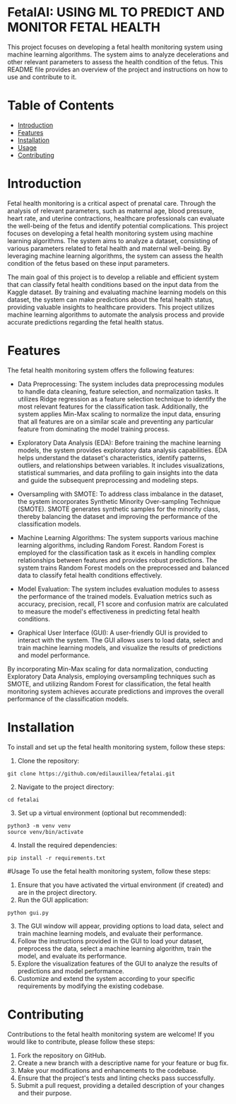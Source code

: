 # FetalAI: USING ML TO PREDICT AND MONITOR FETAL HEALTH 

This project focuses on developing a fetal health monitoring system using machine learning algorithms. The system aims to analyze decelerations and other relevant parameters to assess the health condition of the fetus. This README file provides an overview of the project and instructions on how to use and contribute to it.

# Table of Contents
- [Introduction](https://github.com/edilauxillea/FetalAI/blob/main/README.md#introduction)
- [Features](https://github.com/edilauxillea/FetalAI/blob/main/README.md#features)
- [Installation](https://github.com/edilauxillea/FetalAI/blob/main/README.md#installation)
- [Usage](https://github.com/edilauxillea/FetalAI/blob/main/README.md#usage)
- [Contributing](https://github.com/edilauxillea/FetalAI/blob/main/README.md#contributing)

# Introduction
Fetal health monitoring is a critical aspect of prenatal care. Through the analysis of relevant parameters, such as maternal age, blood pressure, heart rate, and uterine contractions, healthcare professionals can evaluate the well-being of the fetus and identify potential complications. This project focuses on developing a fetal health monitoring system using machine learning algorithms. The system aims to analyze a dataset, consisting of various parameters related to fetal health and maternal well-being. By leveraging machine learning algorithms, the system can assess the health condition of the fetus based on these input parameters.

The main goal of this project is to develop a reliable and efficient system that can classify fetal health conditions based on the input data from the Kaggle dataset. By training and evaluating machine learning models on this dataset, the system can make predictions about the fetal health status, providing valuable insights to healthcare providers. This project utilizes machine learning algorithms to automate the analysis process and provide accurate predictions regarding the fetal health status.


# Features
The fetal health monitoring system offers the following features:

- Data Preprocessing: The system includes data preprocessing modules to handle data cleaning, feature selection, and normalization tasks. It utilizes Ridge regression as a feature selection technique to identify the most relevant features for the classification task. Additionally, the system applies Min-Max scaling to normalize the input data, ensuring that all features are on a similar scale and preventing any particular feature from dominating the model training process.

- Exploratory Data Analysis (EDA): Before training the machine learning models, the system provides exploratory data analysis capabilities. EDA helps understand the dataset's characteristics, identify patterns, outliers, and relationships between variables. It includes visualizations, statistical summaries, and data profiling to gain insights into the data and guide the subsequent preprocessing and modeling steps.

- Oversampling with SMOTE: To address class imbalance in the dataset, the system incorporates Synthetic Minority Over-sampling Technique (SMOTE). SMOTE generates synthetic samples for the minority class, thereby balancing the dataset and improving the performance of the classification models.

- Machine Learning Algorithms: The system supports various machine learning algorithms, including Random Forest. Random Forest is employed for the classification task as it excels in handling complex relationships between features and provides robust predictions. The system trains Random Forest models on the preprocessed and balanced data to classify fetal health conditions effectively.

- Model Evaluation: The system includes evaluation modules to assess the performance of the trained models. Evaluation metrics such as accuracy, precision, recall, F1 score and confusion matrix are calculated to measure the model's effectiveness in predicting fetal health conditions.

- Graphical User Interface (GUI): A user-friendly GUI is provided to interact with the system. The GUI allows users to load data, select and train machine learning models, and visualize the results of predictions and model performance.

By incorporating Min-Max scaling for data normalization, conducting Exploratory Data Analysis, employing oversampling techniques such as SMOTE, and utilizing Random Forest for classification, the fetal health monitoring system achieves accurate predictions and improves the overall performance of the classification models.

# Installation
To install and set up the fetal health monitoring system, follow these steps:

1. Clone the repository:
```
git clone https://github.com/edilauxillea/fetalai.git
```

2. Navigate to the project directory:
```
cd fetalai
```
3. Set up a virtual environment (optional but recommended):
```
python3 -m venv venv
source venv/bin/activate
```
4. Install the required dependencies:
```
pip install -r requirements.txt
```

#Usage
To use the fetal health monitoring system, follow these steps:

1. Ensure that you have activated the virtual environment (if created) and are in the project directory.
2. Run the GUI application:
```
python gui.py
```
3. The GUI window will appear, providing options to load data, select and train machine learning models, and evaluate their performance.
4. Follow the instructions provided in the GUI to load your dataset, preprocess the data, select a machine learning algorithm, train the model, and evaluate its performance.
5. Explore the visualization features of the GUI to analyze the results of predictions and model performance.
6. Customize and extend the system according to your specific requirements by modifying the existing codebase.

# Contributing
Contributions to the fetal health monitoring system are welcome! If you would like to contribute, please follow these steps:

1. Fork the repository on GitHub.
2. Create a new branch with a descriptive name for your feature or bug fix.
3. Make your modifications and enhancements to the codebase.
4. Ensure that the project's tests and linting checks pass successfully.
5. Submit a pull request, providing a detailed description of your changes and their purpose.










